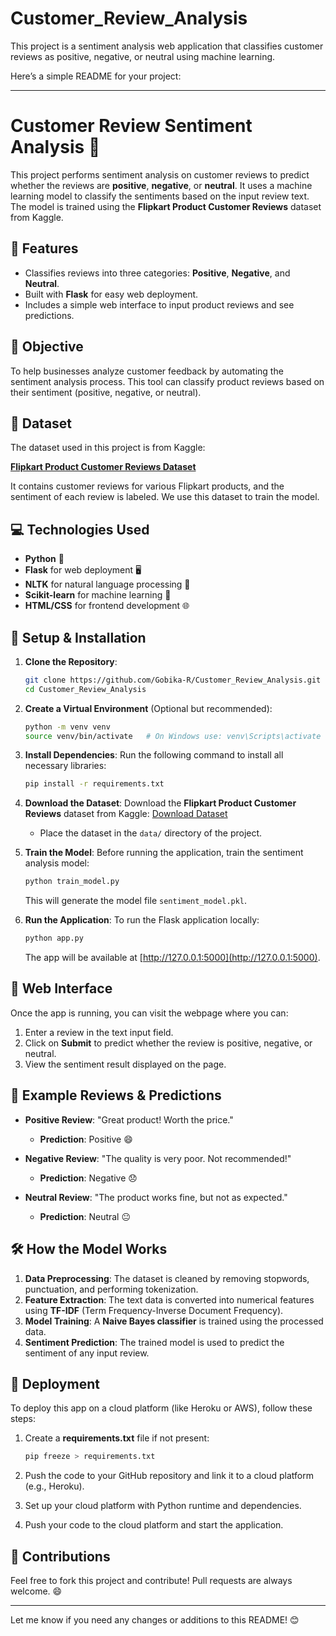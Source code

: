 # Customer_Review_Analysis
This project is a sentiment analysis web application that classifies customer reviews as positive, negative, or neutral using machine learning.

Here’s a simple README for your project:

---

# Customer Review Sentiment Analysis 🌟

This project performs sentiment analysis on customer reviews to predict whether the reviews are **positive**, **negative**, or **neutral**. It uses a machine learning model to classify the sentiments based on the input review text. The model is trained using the **Flipkart Product Customer Reviews** dataset from Kaggle.

## 🚀 Features

- Classifies reviews into three categories: **Positive**, **Negative**, and **Neutral**.
- Built with **Flask** for easy web deployment.
- Includes a simple web interface to input product reviews and see predictions.

## 🎯 Objective

To help businesses analyze customer feedback by automating the sentiment analysis process. This tool can classify product reviews based on their sentiment (positive, negative, or neutral).

## 📂 Dataset

The dataset used in this project is from Kaggle:

**[Flipkart Product Customer Reviews Dataset](https://www.kaggle.com/datasets/niraliivaghani/flipkart-product-customer-reviews-dataset)**

It contains customer reviews for various Flipkart products, and the sentiment of each review is labeled. We use this dataset to train the model.

## 💻 Technologies Used

- **Python** 🐍
- **Flask** for web deployment 🖥️
- **NLTK** for natural language processing 🧠
- **Scikit-learn** for machine learning 🔧
- **HTML/CSS** for frontend development 🌐

## 🔧 Setup & Installation

1. **Clone the Repository**:
   ```bash
   git clone https://github.com/Gobika-R/Customer_Review_Analysis.git
   cd Customer_Review_Analysis
   ```

2. **Create a Virtual Environment** (Optional but recommended):
   ```bash
   python -m venv venv
   source venv/bin/activate   # On Windows use: venv\Scripts\activate
   ```

3. **Install Dependencies**:
   Run the following command to install all necessary libraries:
   ```bash
   pip install -r requirements.txt
   ```

4. **Download the Dataset**:
   Download the **Flipkart Product Customer Reviews** dataset from Kaggle:
   [Download Dataset](https://www.kaggle.com/datasets/niraliivaghani/flipkart-product-customer-reviews-dataset)
   - Place the dataset in the `data/` directory of the project.

5. **Train the Model**:
   Before running the application, train the sentiment analysis model:
   ```bash
   python train_model.py
   ```
   This will generate the model file `sentiment_model.pkl`.

6. **Run the Application**:
   To run the Flask application locally:
   ```bash
   python app.py
   ```
   The app will be available at [http://127.0.0.1:5000](http://127.0.0.1:5000).

## 📸 Web Interface

Once the app is running, you can visit the webpage where you can:
1. Enter a review in the text input field.
2. Click on **Submit** to predict whether the review is positive, negative, or neutral.
3. View the sentiment result displayed on the page.

## 🌟 Example Reviews & Predictions

- **Positive Review**: "Great product! Worth the price."
  - **Prediction**: Positive 😄

- **Negative Review**: "The quality is very poor. Not recommended!"
  - **Prediction**: Negative 😞

- **Neutral Review**: "The product works fine, but not as expected."
  - **Prediction**: Neutral 😐

## 🛠️ How the Model Works

1. **Data Preprocessing**: The dataset is cleaned by removing stopwords, punctuation, and performing tokenization.
2. **Feature Extraction**: The text data is converted into numerical features using **TF-IDF** (Term Frequency-Inverse Document Frequency).
3. **Model Training**: A **Naive Bayes classifier** is trained using the processed data.
4. **Sentiment Prediction**: The trained model is used to predict the sentiment of any input review.

## 🚀 Deployment

To deploy this app on a cloud platform (like Heroku or AWS), follow these steps:

1. Create a **requirements.txt** file if not present:
   ```bash
   pip freeze > requirements.txt
   ```

2. Push the code to your GitHub repository and link it to a cloud platform (e.g., Heroku).

3. Set up your cloud platform with Python runtime and dependencies.

4. Push your code to the cloud platform and start the application.

## 📝 Contributions

Feel free to fork this project and contribute! Pull requests are always welcome. 😄

---

Let me know if you need any changes or additions to this README! 😊
